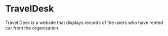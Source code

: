 # TravelDesk
Travel Desk is a website that displays records of the users who have rented car from the organization.
